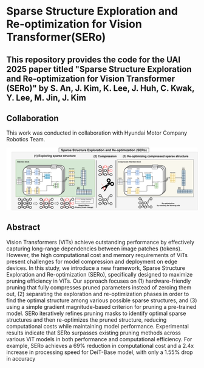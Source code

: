 # Sparse Structure Exploration and Re-optimization for Vision Transformer(SERo)

## This repository provides the code for the UAI 2025 paper titled "Sparse Structure Exploration and Re-optimization for Vision Transformer (SERo)" by S. An, J. Kim, K. Lee, J. Huh, C. Kwak, Y. Lee, M. Jin, J. Kim

## Collaboration
This work was conducted in collaboration with Hyundai Motor Company Robotics Team.

![SERo](SERo.png)

## Abstract
Vision Transformers (ViTs) achieve outstanding
performance by effectively capturing long-range
dependencies between image patches (tokens).
However, the high computational cost and memory requirements of ViTs present challenges for
model compression and deployment on edge devices. In this study, we introduce a new framework,
Sparse Structure Exploration and Re-optimization
(SERo), specifically designed to maximize pruning efficiency in ViTs. Our approach focuses on (1)
hardware-friendly pruning that fully compresses
pruned parameters instead of zeroing them out,
(2) separating the exploration and re-optimization
phases in order to find the optimal structure among
various possible sparse structures, and (3) using
a simple gradient magnitude-based criterion for
pruning a pre-trained model. SERo iteratively refines pruning masks to identify optimal sparse
structures and then re-optimizes the pruned structure, reducing computational costs while maintaining model performance. Experimental results indicate that SERo surpasses existing pruning methods across various ViT models in both performance and computational efficiency. For example, SERo achieves a 69% reduction in computational cost and a 2.4x increase in processing
speed for DeiT-Base model, with only a 1.55%
drop in accuracy

